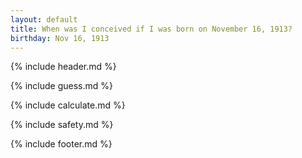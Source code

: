 ```yaml
---
layout: default
title: When was I conceived if I was born on November 16, 1913?
birthday: Nov 16, 1913
---
```


{% include header.md %}

{% include guess.md %}

{% include calculate.md %}

{% include safety.md %}

{% include footer.md %}



